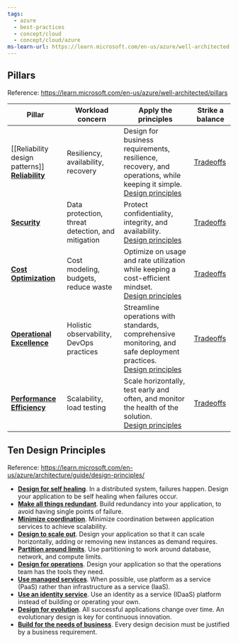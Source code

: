```yaml
---
tags:
  - azure
  - best-practices
  - concept/cloud
  - concept/cloud/azure
ms-learn-url: https://learn.microsoft.com/en-us/azure/well-architected
---
```

## Pillars

Reference: https://learn.microsoft.com/en-us/azure/well-architected/pillars

| Pillar                                                                                                                   | Workload concern                                  | Apply the principles                                                                                                                                                                                                | Strike a balance                                                                                       |
| ------------------------------------------------------------------------------------------------------------------------ | ------------------------------------------------- | ------------------------------------------------------------------------------------------------------------------------------------------------------------------------------------------------------------------- | ------------------------------------------------------------------------------------------------------ |
| [[Reliability design patterns]] [**Reliability**](https://learn.microsoft.com/en-us/azure/well-architected/reliability/) | Resiliency, availability, recovery                | Design for business requirements, resilience, recovery, and operations, while keeping it simple.  <br>[Design principles](https://learn.microsoft.com/en-us/azure/well-architected/reliability/principles)          | [Tradeoffs](https://learn.microsoft.com/en-us/azure/well-architected/reliability/tradeoffs)            |
| [**Security**](https://learn.microsoft.com/en-us/azure/well-architected/security/)                                       | Data protection, threat detection, and mitigation | Protect confidentiality, integrity, and availability.  <br>[Design principles](https://learn.microsoft.com/en-us/azure/well-architected/security/principles)                                                        | [Tradeoffs](https://learn.microsoft.com/en-us/azure/well-architected/security/tradeoffs)               |
| [**Cost Optimization**](https://learn.microsoft.com/en-us/azure/well-architected/cost-optimization/)                     | Cost modeling, budgets, reduce waste              | Optimize on usage and rate utilization while keeping a cost-efficient mindset.  <br>[Design principles](https://learn.microsoft.com/en-us/azure/well-architected/cost-optimization/principles)                      | [Tradeoffs](https://learn.microsoft.com/en-us/azure/well-architected/cost-optimization/tradeoffs)      |
| [**Operational Excellence**](https://learn.microsoft.com/en-us/azure/well-architected/operational-excellence/)           | Holistic observability, DevOps practices          | Streamline operations with standards, comprehensive monitoring, and safe deployment practices.  <br>[Design principles](https://learn.microsoft.com/en-us/azure/well-architected/operational-excellence/principles) | [Tradeoffs](https://learn.microsoft.com/en-us/azure/well-architected/operational-excellence/tradeoffs) |
| [**Performance Efficiency**](https://learn.microsoft.com/en-us/azure/well-architected/performance-efficiency/)           | Scalability, load testing                         | Scale horizontally, test early and often, and monitor the health of the solution.  <br>[Design principles](https://learn.microsoft.com/en-us/azure/well-architected/performance-efficiency/principles)              | [Tradeoffs](https://learn.microsoft.com/en-us/azure/well-architected/performance-efficiency/tradeoffs) |

## Ten Design Principles

Reference: https://learn.microsoft.com/en-us/azure/architecture/guide/design-principles/

- **[Design for self healing](https://learn.microsoft.com/en-us/azure/architecture/guide/design-principles/self-healing)**. In a distributed system, failures happen. Design your application to be self healing when failures occur.
- **[Make all things redundant](https://learn.microsoft.com/en-us/azure/architecture/guide/design-principles/redundancy)**. Build redundancy into your application, to avoid having single points of failure.
- **[Minimize coordination](https://learn.microsoft.com/en-us/azure/architecture/guide/design-principles/minimize-coordination)**. Minimize coordination between application services to achieve scalability.
- **[Design to scale out](https://learn.microsoft.com/en-us/azure/architecture/guide/design-principles/scale-out)**. Design your application so that it can scale horizontally, adding or removing new instances as demand requires.
- **[Partition around limits](https://learn.microsoft.com/en-us/azure/architecture/guide/design-principles/partition)**. Use partitioning to work around database, network, and compute limits.
- **[Design for operations](https://learn.microsoft.com/en-us/azure/architecture/guide/design-principles/design-for-operations)**. Design your application so that the operations team has the tools they need.
- **[Use managed services](https://learn.microsoft.com/en-us/azure/architecture/guide/design-principles/managed-services)**. When possible, use platform as a service (PaaS) rather than infrastructure as a service (IaaS).
- **[Use an identity service](https://learn.microsoft.com/en-us/azure/architecture/guide/design-principles/identity)**. Use an identity as a service (IDaaS) platform instead of building or operating your own.
- **[Design for evolution](https://learn.microsoft.com/en-us/azure/architecture/guide/design-principles/design-for-evolution)**. All successful applications change over time. An evolutionary design is key for continuous innovation.
- **[Build for the needs of business](https://learn.microsoft.com/en-us/azure/architecture/guide/design-principles/build-for-business)**. Every design decision must be justified by a business requirement.